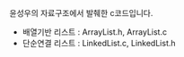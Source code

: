 윤성우의 자료구조에서 발췌한 c코드입니다.

* 배열기반 리스트 : ArrayList.h, ArrayList.c
* 단순연결 리스트 : LinkedList.c, LinkedList.h

